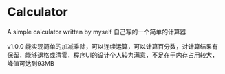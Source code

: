 # Calculator

A simple calculator written by myself
自己写的一个简单的计算器

v1.0.0
能实现简单的加减乘除，可以连续运算，可以计算百分数，对计算结果有保留，能够退格或清零，程序UI的设计个人较为满意，不足在于内存占用较大，峰值可达到93MB
